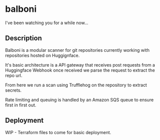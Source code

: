 # balboni

I've been watching you for a while now...

## Description

Balboni is a modular scanner for git repositories currently working with repositories hosted on Huggignface.

It's basic architecture is a API gateway that receives post requests from a Huggingface Webhook once received we parse the request to extract the repo url.

From here we run a scan using Trufflehog on the repository to extract secrets.

Rate limiting and queuing is handled by an Amazon SQS queue to ensure first in first out.

## Deployment

WIP - Terraform files to come for basic deployment.

